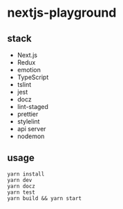 # nextjs-playground

## stack

* Next.js
* Redux
* emotion
* TypeScript
* tslint
* jest
* docz
* lint-staged
* prettier
* stylelint
* api server
* nodemon

## usage

```
yarn install
yarn dev
yarn docz
yarn test
yarn build && yarn start
```